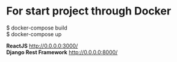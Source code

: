 # For start project through Docker

$ docker-compose build<br>
$ docker-compose up

**ReactJS** http://0.0.0.0:3000/ <br>
**Django Rest Framework** http://0.0.0.0:8000/
